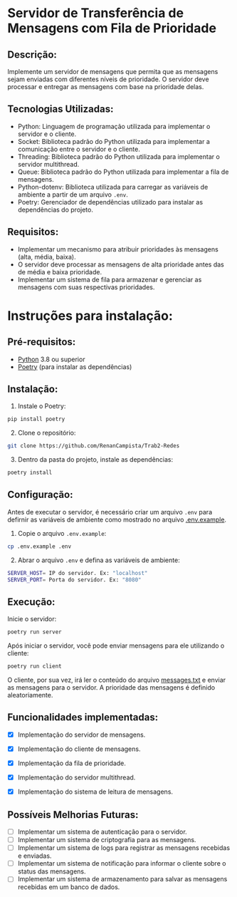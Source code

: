 # Servidor de Transferência de Mensagens com Fila de Prioridade

## Descrição:
Implemente um servidor de mensagens que permita que as mensagens sejam enviadas com diferentes níveis de prioridade. O servidor deve processar e entregar as mensagens com base na prioridade delas.

## Tecnologias Utilizadas:
- Python: Linguagem de programação utilizada para implementar o servidor e o cliente.
- Socket: Biblioteca padrão do Python utilizada para implementar a comunicação entre o servidor e o cliente.
- Threading: Biblioteca padrão do Python utilizada para implementar o servidor multithread.
- Queue: Biblioteca padrão do Python utilizada para implementar a fila de mensagens.
- Python-dotenv: Biblioteca utilizada para carregar as variáveis de ambiente a partir de um arquivo `.env`.
- Poetry: Gerenciador de dependências utilizado para instalar as dependências do projeto.


## Requisitos:
- Implementar um mecanismo para atribuir prioridades às mensagens (alta, média, baixa).
- O servidor deve processar as mensagens de alta prioridade antes das de média e baixa prioridade.
- Implementar um sistema de fila para armazenar e gerenciar as mensagens com suas respectivas prioridades.


# Instruções para instalação:
## Pré-requisitos:
- [Python](https://www.python.org/) 3.8 ou superior
- [Poetry](https://python-poetry.org/) (para instalar as dependências)

## Instalação:
1. Instale o Poetry:
```bash
pip install poetry
```

2. Clone o repositório:
```bash
git clone https://github.com/RenanCampista/Trab2-Redes
```

3. Dentro da pasta do projeto, instale as dependências:
```bash
poetry install
```

## Configuração:
Antes de executar o servidor, é necessário criar um arquivo `.env` para defirnir as variáveis de ambiente como mostrado no arquivo [.env.example](.env.example).

1. Copie o arquivo `.env.example`:
```bash
cp .env.example .env
```

2. Abrar o arquivo `.env` e defina as variáveis de ambiente:
```bash
SERVER_HOST= IP do servidor. Ex: "localhost"
SERVER_PORT= Porta do servidor. Ex: "8080"
```

## Execução:
Inicie o servidor:
```bash
poetry run server
```

Após iniciar o servidor, você pode enviar mensagens para ele utilizando o cliente:
```bash
poetry run client
```

O cliente, por sua vez, irá ler o conteúdo do arquivo [messages.txt](messages.txt) e enviar as mensagens para o servidor. A prioridade das mensagens é definido aleatoriamente.


## Funcionalidades implementadas:
- [x] Implementação do servidor de mensagens.
- [x] Implementação do cliente de mensagens.
- [x] Implementação da fila de prioridade.
- [x] Implementação do servidor multithread.
- [x] Implementação do sistema de leitura de mensagens.


## Possíveis Melhorias Futuras:
- [ ] Implementar um sistema de autenticação para o servidor.
- [ ] Implementar um sistema de criptografia para as mensagens.
- [ ] Implementar um sistema de logs para registrar as mensagens recebidas e enviadas.
- [ ] Implementar um sistema de notificação para informar o cliente sobre o status das mensagens.
- [ ] Implementar um sistema de armazenamento para salvar as mensagens recebidas em um banco de dados.